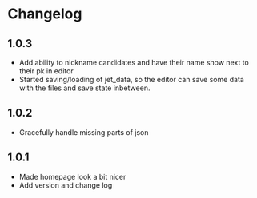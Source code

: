 # Changelog

## 1.0.3

- Add ability to nickname candidates and have their name show next to their pk in editor
- Started saving/loading of jet_data, so the editor can save some data with the files and save state inbetween.

## 1.0.2

- Gracefully handle missing parts of json

## 1.0.1

- Made homepage look a bit nicer
- Add version and change log